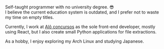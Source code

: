 Self-taught programmer with no university degree. :sunglasses: <br/> I believe the current education system is outdated, and I prefer not to waste my time on empty titles.

Currently, I work at <a href="https://www.aloconcursos.com/">Alô concursos</a> as the sole front-end developer, mostly using React, but I also create small Python applications for file extractions.

As a hobby, I enjoy exploring my Arch Linux and studying Japanese.

